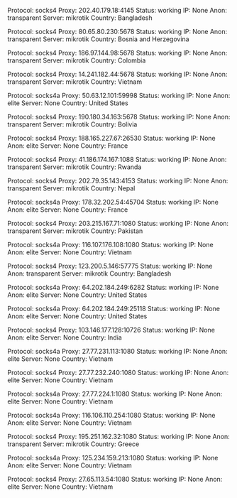 Protocol: socks4
Proxy: 202.40.179.18:4145
Status: working
IP: None
Anon: transparent
Server: mikrotik
Country: Bangladesh

Protocol: socks4
Proxy: 80.65.80.230:5678
Status: working
IP: None
Anon: transparent
Server: mikrotik
Country: Bosnia and Herzegovina

Protocol: socks4
Proxy: 186.97.144.98:5678
Status: working
IP: None
Anon: transparent
Server: mikrotik
Country: Colombia

Protocol: socks4
Proxy: 14.241.182.44:5678
Status: working
IP: None
Anon: transparent
Server: mikrotik
Country: Vietnam

Protocol: socks4a
Proxy: 50.63.12.101:59998
Status: working
IP: None
Anon: elite
Server: None
Country: United States

Protocol: socks4
Proxy: 190.180.34.163:5678
Status: working
IP: None
Anon: transparent
Server: mikrotik
Country: Bolivia

Protocol: socks4
Proxy: 188.165.227.67:26530
Status: working
IP: None
Anon: elite
Server: None
Country: France

Protocol: socks4
Proxy: 41.186.174.167:1088
Status: working
IP: None
Anon: transparent
Server: mikrotik
Country: Rwanda

Protocol: socks4
Proxy: 202.79.35.143:4153
Status: working
IP: None
Anon: transparent
Server: mikrotik
Country: Nepal

Protocol: socks4a
Proxy: 178.32.202.54:45704
Status: working
IP: None
Anon: elite
Server: None
Country: France

Protocol: socks4
Proxy: 203.215.167.71:1080
Status: working
IP: None
Anon: transparent
Server: mikrotik
Country: Pakistan

Protocol: socks4a
Proxy: 116.107.176.108:1080
Status: working
IP: None
Anon: elite
Server: None
Country: Vietnam

Protocol: socks4
Proxy: 123.200.5.146:57775
Status: working
IP: None
Anon: transparent
Server: mikrotik
Country: Bangladesh

Protocol: socks4a
Proxy: 64.202.184.249:6282
Status: working
IP: None
Anon: elite
Server: None
Country: United States

Protocol: socks4a
Proxy: 64.202.184.249:25118
Status: working
IP: None
Anon: elite
Server: None
Country: United States

Protocol: socks4
Proxy: 103.146.177.128:10726
Status: working
IP: None
Anon: elite
Server: None
Country: India

Protocol: socks4a
Proxy: 27.77.231.113:1080
Status: working
IP: None
Anon: elite
Server: None
Country: Vietnam

Protocol: socks4
Proxy: 27.77.232.240:1080
Status: working
IP: None
Anon: elite
Server: None
Country: Vietnam

Protocol: socks4a
Proxy: 27.77.224.1:1080
Status: working
IP: None
Anon: elite
Server: None
Country: Vietnam

Protocol: socks4a
Proxy: 116.106.110.254:1080
Status: working
IP: None
Anon: elite
Server: None
Country: Vietnam

Protocol: socks4
Proxy: 195.251.162.32:1080
Status: working
IP: None
Anon: transparent
Server: mikrotik
Country: Greece

Protocol: socks4a
Proxy: 125.234.159.213:1080
Status: working
IP: None
Anon: elite
Server: None
Country: Vietnam

Protocol: socks4
Proxy: 27.65.113.54:1080
Status: working
IP: None
Anon: elite
Server: None
Country: Vietnam

